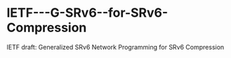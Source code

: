 # IETF---G-SRv6--for-SRv6-Compression

IETF draft: Generalized SRv6 Network Programming for SRv6 Compression
